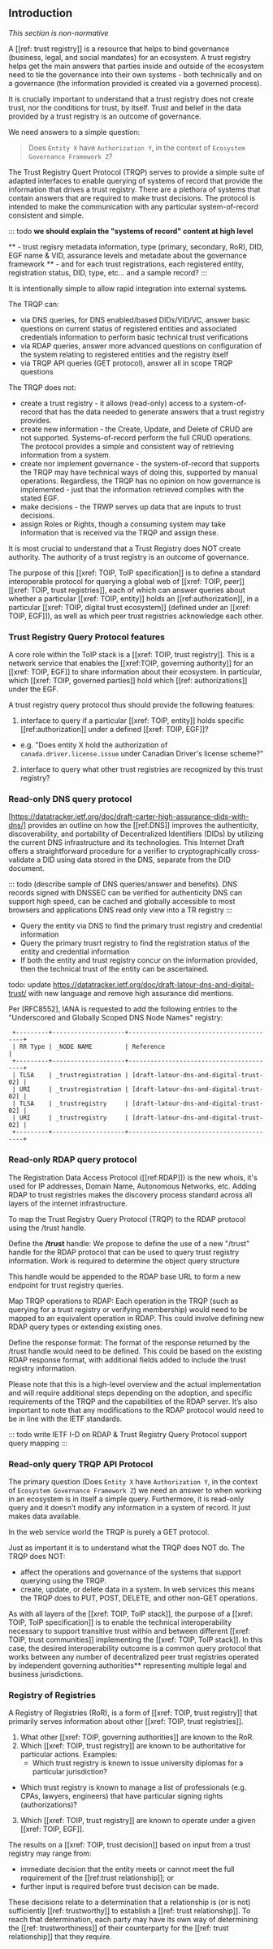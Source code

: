 
[//]: # (Pandoc Formatting Macros)

[//]: # (\mainmatter)

[//]: # (\doctitle)

## Introduction
*This section is non-normative*

A [[ref: trust registry]] is a resource that helps to bind governance (business, legal, and social mandates) for an ecosystem. A trust registry helps get the main answers that parties inside and outside of the ecosystem need to tie the governance into their own systems - both technically and on a governance (the information provided is created via a governed process).

It is crucially important to understand that a trust registry does not create trust, nor the conditions for trust, by itself. Trust and belief in the data provided by a trust registry is an outcome of governance. 

We need answers to a simple question:

> Does `Entity X` have `Authorization Y`, in the context of `Ecosystem Governance Framework Z`?

The Trust Registry Quert Protocol (TRQP) serves to provide a simple suite of adapted interfaces to enable querying of systems of record that provide the information that drives a trust registry. There are a plethora of systems that contain answers that are required to make trust decisions. The protocol is intended to make the communication with any particular system-of-record consistent and simple.

::: todo
**we should explain the "systems of record" content at high level**

** - trust regisry metadata information, type (primary, secondary, RoR), DID, EGF name & VID, assurance levels and metadate about the governance framework
** - and for each trust registrations, each registered entity, registration status, DID, type, etc... and a sample record? 
:::

It is intentionally simple to allow rapid integration into external systems.

The TRQP can:
  * via DNS queries, for DNS enabled/based DIDs/VID/VC, answer basic questions on current status of registered entities and associated credentials information to perform basic technical trust verifications
  * via RDAP queries, answer more advanced questions on configuration of the system relating to registered entities and the registry itself
  * via TRQP API queries (GET protocol), answer all in scope TRQP questions 
  
The TRQP does not:  
  * create a trust registry - it allows (read-only) access to a system-of-record that has the data needed to generate answers that a trust registry provides.
  * create new information - the Create, Update, and Delete of CRUD are not supported. Systems-of-record perform the full CRUD operations. The protocol provides a simple and consistent way of retrieving information from a system.
  * create nor implement governance - the system-of-record that supports the TRQP may have technical ways of doing this, supported by manual operations. Regardless, the TRQP has no opinion on how governance is implemented - just that the information retrieved complies with the stated EGF.
  * make decisions - the TRWP serves up data that are inputs to trust decisions.
  * assign Roles or Rights, though a consuming system may take information that is received via the TRQP and assign these.

It is most crucial to understand that a Trust Registry does NOT create authority. The authority of a trust registry is an outcome of governance.

The purpose of this [[xref: TOIP, ToIP specification]] is to define a standard interoperable protocol for querying a global web of [[xref: TOIP, peer]] [[xref: TOIP, trust registries]], each of which can answer queries about whether a particular [[xref: TOIP, entity]] holds an [[ref:authorization]], in a particular [[xref: TOIP, digital trust ecosystem]] (defined under an [[xref: TOIP, EGF]]), as well as which peer trust registries acknowledge each other.

### Trust Registry Query Protocol features
A core role within the ToIP stack is a [[xref: TOIP, trust registry]]. This is a network service that enables the [[xref:TOIP, governing authority]] for an [[xref: TOIP, EGF]] to share information about their ecosystem. In particular, which [[xref: TOIP, governed parties]] hold which [[ref: authorizations]] under the EGF.

A trust registry query protocol thus should provide the following features:

1. interface to query if a particular [[xref: TOIP, entity]] holds specific [[ref:authorization]] under a defined [[xref: TOIP, EGF]]? 
  - e.g.  "Does entity X hold the authorization of `canada.driver.license.issue` under Canadian Driver's license scheme?" 
2. interface to query what other trust registries are recognized by this trust registry?

### Read-only DNS query protocol

[https://datatracker.ietf.org/doc/draft-carter-high-assurance-dids-with-dns/] provides an outline on how the [[ref:DNS]] improves the authenticity,  discoverability, and portability of Decentralized Identifiers (DIDs) by utilizing the current DNS infrastructure and its technologies. This Internet Draft offers a straightforward procedure for a verifier to cryptographically cross-validate a DID using data stored in the DNS, separate from the DID document.

::: todo
(describe sample of DNS queries/answer and benefits).
DNS records signed with DNSSEC can be verified for authenticity
DNS can support high speed, can be cached and globally accessible to most browsers and applications
DNS read only view into a TR registry
:::

*  Query the entity via DNS to find the primary trust registry and credential information
*  Query the primary trusrt registry to find the registration status of the entity and credential information
*  If both the entity and trust registry concur on the information provided, then the technical trust of the entity can be ascertained.

todo: update https://datatracker.ietf.org/doc/draft-latour-dns-and-digital-trust/ with new language and remove high assurance did mentions.

Per [RFC8552], IANA is requested to add the following entries to the "Underscored and Globally Scoped DNS Node Names" registry:

```
 +---------+--------------------+-----------------------------------------+
 | RR Type | _NODE NAME         | Reference                               |
 +---------+--------------------+-----------------------------------------+
 | TLSA    | _trustregistration | [draft-latour-dns-and-digital-trust-02] |
 | URI     | _trustregistration | [draft-latour-dns-and-digital-trust-02] |
 | TLSA    | _trustregistry     | [draft-latour-dns-and-digital-trust-02] |
 | URI     | _trustregistry     | [draft-latour-dns-and-digital-trust-02] |
 +---------+--------------------+-----------------------------------------+
 ````

### Read-only RDAP query protocol

The Registration Data Access Protocol ([[ref:RDAP]]) is the new whois, it's used for IP addresses, Domain Name, Autonomous Networks, etc. Adding RDAP to trust registries makes the discovery process standard across all layers of the internet infrastructure.

To map the Trust Registry Query Protocol (TRQP) to the RDAP protocol using the /trust handle.

Define the **/trust** handle: We propose to define the use of a new "/trust" handle for the RDAP protocol that can be used to query trust registry information. Work is required to determine the object query structure

This handle would be appended to the RDAP base URL to form a new endpoint for trust registry queries.

Map TRQP operations to RDAP: Each operation in the TRQP (such as querying for a trust registry or verifying membership) would need to be mapped to an equivalent operation in RDAP. This could involve defining new RDAP query types or extending existing ones.

Define the response format: The format of the response returned by the /trust handle would need to be defined. This could be based on the existing RDAP response format, with additional fields added to include the trust registry information.

Please note that this is a high-level overview and the actual implementation and will require additional steps depending on the adoption, and specific requirements of the TRQP and the capabilities of the RDAP server. It’s also important to note that any modifications to the RDAP protocol would need to be in line with the IETF standards.




::: todo 
write IETF I-D on RDAP & Trust Registry Query Protocol support query mapping
::: 


### Read-only query TRQP API Protocol
The primary question (Does `Entity X` have `Authorization Y`, in the context of `Ecosystem Governance Framework Z`) we need an answer to when working in an ecosystem is in itself a simple query. Furthermore, it is read-only query and it doesn't modify any information in a system of record. It just makes data available.

In the web service world the TRQP is purely a GET protocol. 

Just as important it is to understand what the TRQP does NOT do. The TRQP does NOT:
* affect the operations and governance of the systems that support querying using the TRQP.
* create, update, or delete data in a system. In web services this means the TRQP does to PUT, POST, DELETE, and other non-GET operations.

As with all layers of the [[xref: TOIP, ToIP stack]], the purpose of a [[xref: TOIP, ToIP specification]] is to enable the technical interoperability necessary to support transitive trust within and between different [[xref: TOIP, trust communities]] implementing the [[xref: TOIP, ToIP stack]]. In this case, the desired interoperability outcome is a common query protocol that works between any number of decentralized peer trust registries operated by independent governing authorities** representing multiple legal and business jurisdictions.

### Registry of Registries
A Registry of Registries (RoR), is a form of [[xref: TOIP, trust registry]] that primarily serves information about other [[xref: TOIP, trust registries]]. 

1. What other [[xref: TOIP, governing authorities]] are known to the RoR. 
2. Which [[xref: TOIP, trust registry]] are known to be authoritative for particular actions. Examples:
	- Which trust registry is known to issue university diplomas for a particular jurisdiction?
  - Which trust registry is known to manage a list of professionals (e.g. CPAs, lawyers, engineers) that have particular signing rights (authorizations)?
3. Which [[xref: TOIP, trust registry]] are known to operate under a given [[xref: TOIP, EGF]].

The results on a [[xref: TOIP, trust decision]] based on input from a trust registry may range from:
* immediate decision that the entity meets or cannot meet the full requirement of the [[ref:trust relationship]]; or
* further input is required before trust decision can be made. 

These decisions relate to a determination that a relationship is (or is not) sufficiently [[ref: trustworthy]] to establish a [[ref: trust relationship]]. To reach that determination, each party may have its own way of determining the [[ref: trustworthiness]] of their counterparty for the [[ref: trust relationship]] that they require.
